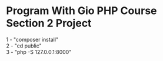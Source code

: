 # Program With Gio PHP Course Section 2 Project

1 - "composer install" <br>
2 - "cd public" <br>
3 - "php -S 127.0.0.1:8000"
